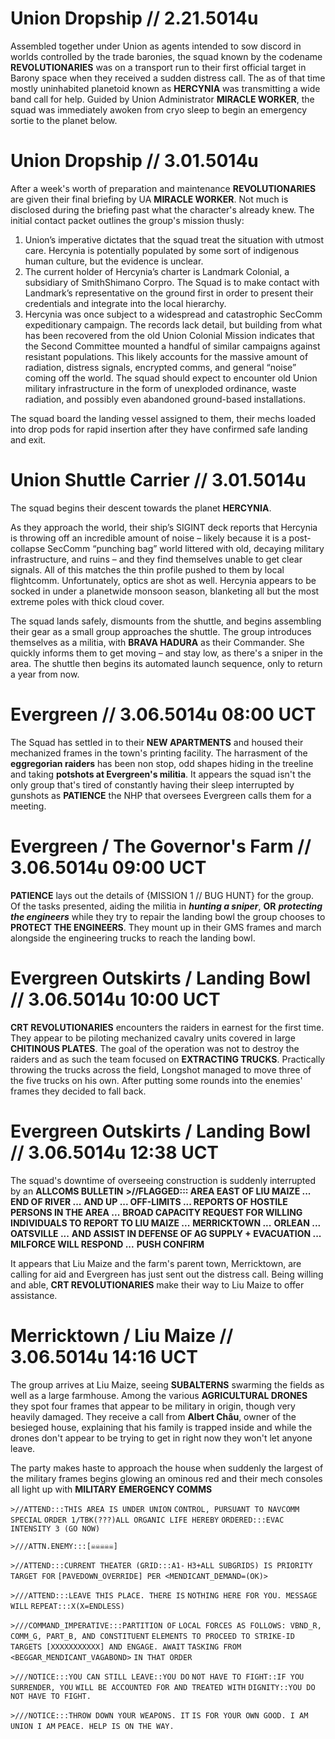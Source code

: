 # Union Dropship // 2.21.5014u
Assembled together under Union as agents intended to sow discord in worlds controlled by the trade baronies, the squad known by the codename **REVOLUTIONARIES** was on a transport run to their first official target in Barony space when they received a sudden distress call. The as of that time mostly uninhabited planetoid known as **HERCYNIA** was transmitting a wide band call for help. Guided by Union Administrator **MIRACLE WORKER**, the squad was immediately awoken from cryo sleep to begin an emergency sortie to the planet below. 

# Union Dropship // 3.01.5014u
After a week's worth of preparation and maintenance **REVOLUTIONARIES** are given their final briefing by UA **MIRACLE WORKER**. Not much is disclosed during the briefing past what the character's already knew. The initial contact packet outlines the group's mission thusly:

1. Union’s imperative dictates that the squad treat the situation with utmost care. Hercynia is potentially populated by some sort of indigenous human culture, but the evidence is unclear.
2. The current holder of Hercynia’s charter is Landmark Colonial, a subsidiary of SmithShimano Corpro. The Squad is to make contact with Landmark’s representative on the ground first in order to present their credentials and integrate into the local hierarchy.
3. Hercynia was once subject to a widespread and catastrophic SecComm expeditionary campaign. The records lack detail, but building from what has been recovered from the old Union Colonial Mission indicates that the Second Committee mounted a handful of similar campaigns against resistant populations. This likely accounts for the massive amount of radiation, distress signals, encrypted comms, and general “noise” coming off the world. The squad should expect to encounter old Union military infrastructure in the form of unexploded ordinance, waste radiation, and possibly even abandoned ground-based installations.

The squad board the landing vessel assigned to them, their mechs loaded into drop pods for rapid insertion after they have confirmed safe landing and exit.

# Union Shuttle Carrier // 3.01.5014u
The squad begins their descent towards the planet **HERCYNIA**.

As they approach the world, their ship’s SIGINT deck reports that Hercynia is throwing off an incredible amount of noise – likely because it is a post-collapse SecComm “punching bag” world littered with old, decaying military infrastructure, and ruins – and they find themselves unable to get clear signals. All of this matches the thin profile pushed to them by local flightcomm. Unfortunately, optics are shot as well. Hercynia appears to be socked in under a planetwide monsoon season, blanketing all but the most extreme poles with thick cloud cover.

The squad lands safely, dismounts from the shuttle, and begins assembling their gear as a small group approaches the shuttle. The group introduces themselves as a militia, with **BRAVA HADURA** as their Commander. She quickly informs them to get moving – and stay low, as there's a sniper in the area. The shuttle then begins its automated launch sequence, only to return a year from now.

# Evergreen // 3.06.5014u 08:00 UCT
The Squad has settled in to their **NEW APARTMENTS** and housed their mechanized frames in the town's printing facility. The harrasment of the **eggregorian raiders** has been non stop, odd shapes hiding in the treeline and taking **potshots at Evergreen's militia**. It appears the squad isn't the only group that's tired of constantly having their sleep interrupted by gunshots as **PATIENCE** the NHP that oversees Evergreen calls them for a meeting.

# Evergreen / The Governor's Farm // 3.06.5014u 09:00 UCT
**PATIENCE** lays out the details of {MISSION 1 // BUG HUNT} for the group. Of the tasks presented, aiding the militia in ***hunting a sniper***, **OR** ***protecting the engineers*** while they try to repair the landing bowl the group chooses to **PROTECT THE ENGINEERS**. They mount up in their GMS frames and march alongside the engineering trucks to reach the landing bowl.

# Evergreen Outskirts / Landing Bowl // 3.06.5014u 10:00 UCT
**CRT REVOLUTIONARIES** encounters the raiders in earnest for the first time. They appear to be piloting mechanized cavalry units covered in large **CHITINOUS PLATES**. The goal of the operation was not to destroy the raiders and as such the team focused on **EXTRACTING TRUCKS**. Practically throwing the trucks across the field, Longshot managed to move three of the five trucks on his own. After putting some rounds into the enemies' frames they decided to fall back.

# Evergreen Outskirts / Landing Bowl // 3.06.5014u 12:38 UCT
The squad's downtime of overseeing construction is suddenly interrupted by an **ALLCOMS BULLETIN**
**>//FLAGGED::: AREA EAST OF LIU MAIZE ... END OF RIVER ...**
**AND UP ... OFF-LIMITS ... REPORTS OF HOSTILE PERSONS IN THE AREA ...**
**BROAD CAPACITY REQUEST FOR WILLING INDIVIDUALS TO REPORT TO LIU MAIZE ...**
**MERRICKTOWN ...**
**ORLEAN ...**
**OATSVILLE ...**
**AND ASSIST IN DEFENSE OF AG SUPPLY + EVACUATION ...**
**MILFORCE WILL RESPOND ...**
**PUSH CONFIRM**

It appears that Liu Maize and the farm's parent town, Merricktown, are calling for aid and Evergreen has just sent out the distress call. Being willing and able, **CRT REVOLUTIONARIES** make their way to Liu Maize to offer assistance.

# Merricktown / Liu Maize // 3.06.5014u 14:16 UCT
The group arrives at Liu Maize, seeing **SUBALTERNS** swarming the fields as well as a large farmhouse. Among the various **AGRICULTURAL DRONES** they spot four frames that appear to be military in origin, though very heavily damaged. They receive a call from **Albert Châu**, owner of the besieged house, explaining that his family is trapped inside and while the drones don't appear to be trying to get in right now they won't let anyone leave.

The party makes haste to approach the house when suddenly the largest of the military frames begins glowing an ominous red and their mech consoles all light up with **MILITARY EMERGENCY COMMS**

`>//ATTEND:::THIS AREA IS UNDER UNION`
`CONTROL, PURSUANT TO NAVCOMM SPECIAL`
`ORDER 1/TBK(???)ALL ORGANIC LIFE HEREBY`
`ORDERED:::EVAC INTENSITY 3 (GO NOW)`

`>///ATTN.ENEMY:::[☠☠☠☠☠]`

`>//ATTEND:::CURRENT THEATER (GRID:::A1-`
`H3+ALL SUBGRIDS) IS PRIORITY TARGET FOR`
`[PAVEDOWN_OVERRIDE] PER <MENDICANT_DEMAND=(OK)>`

`>///ATTEND:::LEAVE THIS PLACE. THERE IS`
`NOTHING HERE FOR YOU. MESSAGE WILL`
`REPEAT:::X(X=ENDLESS)`

`>///COMMAND_IMPERATIVE:::PARTITION OF`
`LOCAL FORCES AS FOLLOWS: VBND_R,`
`COMM_G, PART_B, AND CONSTITUENT`
`ELEMENTS TO PROCEED TO STRIKE-ID`
`TARGETS [XXXXXXXXXXX] AND ENGAGE. AWAIT`
`TASKING FROM <BEGGAR_MENDICANT_VAGABOND>`
`IN THAT ORDER`

`>///NOTICE:::YOU CAN STILL LEAVE::YOU DO`
`NOT HAVE TO FIGHT::IF YOU SURRENDER, YOU`
`WILL BE ACCOUNTED FOR AND TREATED WITH`
`DIGNITY::YOU DO NOT HAVE TO FIGHT.`

`>///NOTICE:::THROW DOWN YOUR WEAPONS. IT`
`IS FOR YOUR OWN GOOD. I AM UNION I AM`
`PEACE. HELP IS ON THE WAY.`